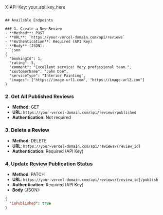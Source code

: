 X-API-Key: your_api_key_here
```

## Available Endpoints

### 1. Create a New Review
- **Method**: POST
- **URL**: `https://your-vercel-domain.com/api/reviews`
- **Authentication**: Required (API Key)
- **Body** (JSON):
```json
{
  "bookingId": 1,
  "rating": 5,
  "comment": "Excellent service! Very professional team.",
  "customerName": "John Doe",
  "serviceType": "Interior Painting",
  "images": ["https://image-url1.com", "https://image-url2.com"]
}
```

### 2. Get All Published Reviews
- **Method**: GET
- **URL**: `https://your-vercel-domain.com/api/reviews/published`
- **Authentication**: Not required

### 3. Delete a Review
- **Method**: DELETE
- **URL**: `https://your-vercel-domain.com/api/reviews/{review_id}`
- **Authentication**: Required (API Key)

### 4. Update Review Publication Status
- **Method**: PATCH
- **URL**: `https://your-vercel-domain.com/api/reviews/{review_id}/publish`
- **Authentication**: Required (API Key)
- **Body** (JSON):
```json
{
  "isPublished": true
}